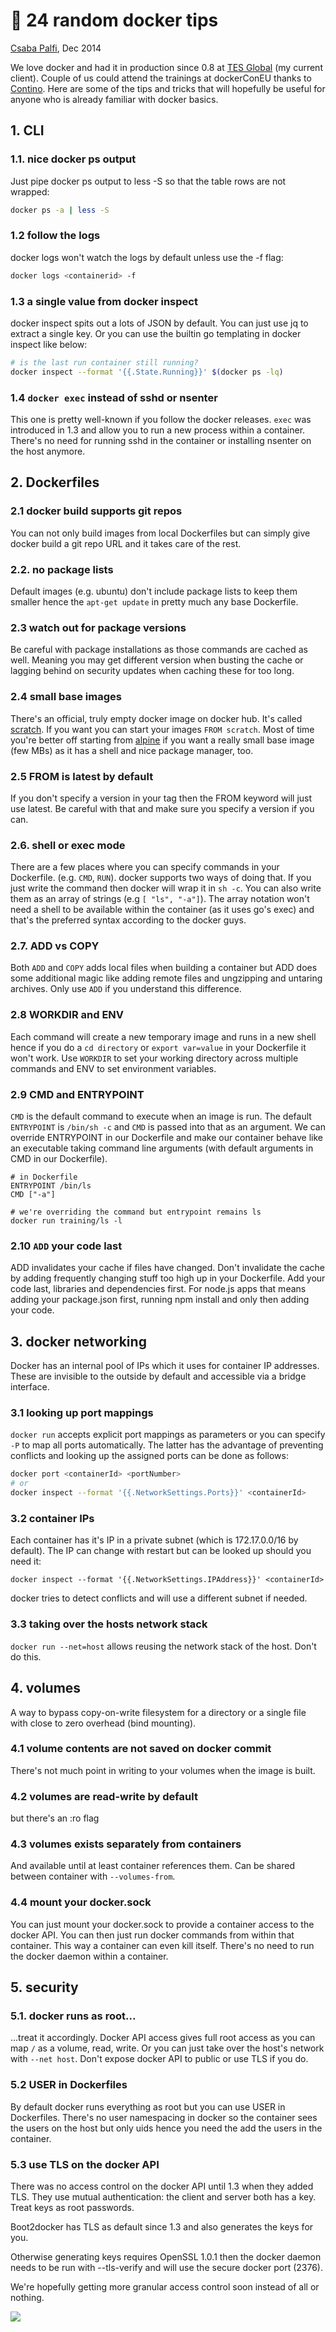 # 🐳 24 random docker tips

[Csaba Palfi](https://csabapalfi.github.io), Dec 2014

We love docker and had it in production since 0.8 at [TES Global](http://www.tesglobal.com/) (my current client). Couple of us could attend the trainings at dockerConEU thanks to [Contino](http://contino.co.uk/). Here are some of the tips and tricks that will hopefully be useful for anyone who is already familiar with docker basics.

## 1. CLI

### 1.1. nice docker ps output

Just pipe docker ps output to less -S so that the table rows are not wrapped:

```sh
docker ps -a | less -S
```

### 1.2 follow the logs

docker logs won't watch the logs by default unless use the -f flag:

```sh
docker logs <containerid> -f
```

### 1.3 a single value from docker inspect

docker inspect spits out a lots of JSON by default. You can just use jq to extract a single key. Or you can use the builtin go templating in docker inspect like below:

```sh
# is the last run container still running?
docker inspect --format '{{.State.Running}}' $(docker ps -lq)
```

### 1.4 ```docker exec``` instead of sshd or nsenter

This one is pretty well-known if you follow the docker releases. ```exec``` was introduced in 1.3 and allow you to run a new process within a container. There's no need for running sshd in the container or installing nsenter on the host anymore.

## 2. Dockerfiles

### 2.1 docker build supports git repos

You can not only build images from local Dockerfiles but can simply give docker build a git repo URL and it takes care of the rest.

### 2.2. no package lists

Default images (e.g. ubuntu) don't include package lists to keep them smaller hence the ```apt-get update``` in pretty much any base Dockerfile.

### 2.3 watch out for package versions

Be careful with package installations as those commands are cached as well. Meaning you may get different version when busting the cache or lagging behind on security updates when caching these for too long.

### 2.4 small base images

There's an official, truly empty docker image on docker hub. It's called [scratch](https://registry.hub.docker.com/_/scratch/). If you want you can start your images ```FROM scratch```. Most of time you're better off starting from [alpine](https://registry.hub.docker.com/_/alpine/) if you want a really small base image (few MBs) as it has a shell and nice package manager, too.

### 2.5 FROM is latest by default

If you don't specify a version in your tag then the FROM keyword will just use latest. Be careful with that and make sure you specify a version if you can.

### 2.6. shell or exec mode

There are a few places where you can specify commands in your Dockerfile. (e.g. ```CMD```, ```RUN```). docker supports two ways of doing that. If you just write the command then docker will wrap it in ```sh -c```. You can also write them as an array of strings (e.g ```[ "ls", "-a"]```). The array notation won't need a shell to be available within the container (as it uses go's exec) and that's the preferred syntax according to the docker guys.

### 2.7. ADD vs COPY

Both ```ADD``` and ```COPY``` adds local files when building a container but ADD does some additional magic like adding remote files and ungzipping and untaring archives. Only use ```ADD``` if you understand this difference.

### 2.8 WORKDIR and ENV

Each command will create a new temporary image and runs in a new shell hence if you do a `cd directory` or `export var=value` in your Dockerfile it won't work. Use `WORKDIR` to set your working directory across multiple commands and ENV to set environment variables.

### 2.9 CMD and ENTRYPOINT

`CMD` is the default command to execute when an image is run. The default `ENTRYPOINT` is `/bin/sh -c` and `CMD` is passed into that as an argument. We can override ENTRYPOINT in our Dockerfile and make our container behave like an executable taking command line arguments (with default arguments in CMD in our Dockerfile).

```
# in Dockerfile
ENTRYPOINT /bin/ls
CMD ["-a"]

# we're overriding the command but entrypoint remains ls
docker run training/ls -l
```

### 2.10 ```ADD``` your code last

ADD invalidates your cache if files have changed. Don't invalidate the cache by adding frequently changing stuff too high up in your Dockerfile. Add your code last, libraries and dependencies first. For node.js apps that means adding your package.json first, running npm install and only then adding your code.

## 3. docker networking

Docker has an internal pool of IPs which it uses for container IP addresses. These are invisible to the outside by default and accessible via a bridge interface.

### 3.1 looking up port mappings

```docker run``` accepts explicit port mappings as parameters or you can specify ```-P``` to map all ports automatically. The latter has the advantage of preventing conflicts and looking up the assigned ports can be done as follows:

```sh
docker port <containerId> <portNumber>
# or
docker inspect --format '{{.NetworkSettings.Ports}}' <containerId>
```

### 3.2 container IPs

Each container has it's IP in a private subnet (which is 172.17.0.0/16 by default). The IP can change with restart but can be looked up should you need it:

```
docker inspect --format '{{.NetworkSettings.IPAddress}}' <containerId>
```

docker tries to detect conflicts and will use a different subnet if needed.

### 3.3 taking over the hosts network stack

```docker run --net=host``` allows reusing the network stack of the host. Don't do this.

## 4. volumes

A way to bypass copy-on-write filesystem for a directory or a single file with close to zero overhead (bind mounting).

### 4.1 volume contents are not saved on docker commit

There's not much point in writing to your volumes when the image is built.

### 4.2 volumes are read-write by default

but there's an :ro flag

### 4.3 volumes exists separately from containers

And available until at least container references them. Can be shared between container with ```--volumes-from```.

### 4.4 mount your docker.sock

You can just mount your docker.sock to provide a container access to the docker API. You can then just run docker commands from within that container. This way a container can even kill itself. There's no need to run the docker daemon within a container.


## 5. security

### 5.1. docker runs as root...

...treat it accordingly. Docker API access gives full root access as you can map ```/``` as a volume, read, write. Or you can just take over the host's network with ```--net host```. Don't expose docker API to public or use TLS if you do.

### 5.2 USER in Dockerfiles

By default docker runs everything as root but you can use USER in Dockerfiles. There's no user namespacing in docker so the container sees the users on the host but only uids hence you need the add the users in the container.

### 5.3 use TLS on the docker API

There was no access control on the docker API until 1.3 when they added TLS. They use mutual authentication: the client and server both has a key. Treat keys as root passwords.

Boot2docker has TLS as default since 1.3 and also generates the keys for you.

Otherwise generating keys requires OpenSSL 1.0.1 then the docker daemon needs to be run with --tls-verify and will use the secure docker port (2376).

We're hopefully getting more granular access control soon instead of all or nothing.

![](https://ga-beacon.appspot.com/UA-29212656-1/random-docker-tips?pixel)
